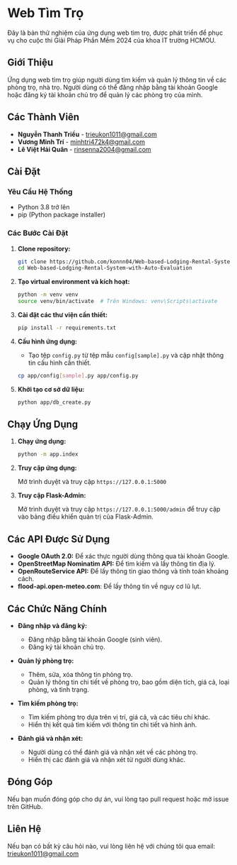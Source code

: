# Web Tìm Trọ

Đây là bản thử nghiệm của ứng dụng web tìm trọ, được phát triển để phục vụ cho cuộc thi Giải Pháp Phần Mềm 2024 của khoa IT trường HCMOU.

## Giới Thiệu

Ứng dụng web tìm trọ giúp người dùng tìm kiếm và quản lý thông tin về các phòng trọ, nhà trọ. Người dùng có thể đăng nhập bằng tài khoản Google hoặc đăng ký tài khoản chủ trọ để quản lý các phòng trọ của mình.

## Các Thành Viên

- **Nguyễn Thanh Triều** - trieukon1011@gmail.com
- **Vương Minh Trí** - minhtri472k4@gmail.com
- **Lê Việt Hải Quân** - rinsenna2004@gmail.com

## Cài Đặt

### Yêu Cầu Hệ Thống

- Python 3.8 trở lên
- pip (Python package installer)

### Các Bước Cài Đặt

1. **Clone repository:**

    ```sh
    git clone https://github.com/konnn04/Web-based-Lodging-Rental-System-with-Auto-Evaluation.git
    cd Web-based-Lodging-Rental-System-with-Auto-Evaluation
    ```

2. **Tạo virtual environment và kích hoạt:**

    ```sh
    python -m venv venv
    source venv/bin/activate  # Trên Windows: venv\Scripts\activate
    ```

3. **Cài đặt các thư viện cần thiết:**

    ```sh
    pip install -r requirements.txt
    ```

4. **Cấu hình ứng dụng:**

    - Tạo tệp `config.py` từ tệp mẫu `config[sample].py` và cập nhật thông tin cấu hình cần thiết.

    ```sh
    cp app/config[sample].py app/config.py
    ```

5. **Khởi tạo cơ sở dữ liệu:**

    ```sh
    python app/db_create.py
    ```

## Chạy Ứng Dụng

1. **Chạy ứng dụng:**

    ```sh
    python -m app.index
    ```

2. **Truy cập ứng dụng:**

    Mở trình duyệt và truy cập `https://127.0.0.1:5000`

3. **Truy cập Flask-Admin:**

    Mở trình duyệt và truy cập `https://127.0.0.1:5000/admin` để truy cập vào bảng điều khiển quản trị của Flask-Admin.

## Các API Được Sử Dụng

- **Google OAuth 2.0:** Để xác thực người dùng thông qua tài khoản Google.
- **OpenStreetMap Nominatim API:** Để tìm kiếm và lấy thông tin địa lý.
- **OpenRouteService API:** Để lấy thông tin giao thông và tính toán khoảng cách.
- **flood-api.open-meteo.com**: Để lấy thông tin về nguy cơ lũ lụt.

## Các Chức Năng Chính

- **Đăng nhập và đăng ký:**
  - Đăng nhập bằng tài khoản Google (sinh viên).
  - Đăng ký tài khoản chủ trọ.

- **Quản lý phòng trọ:**
  - Thêm, sửa, xóa thông tin phòng trọ.
  - Quản lý thông tin chi tiết về phòng trọ, bao gồm diện tích, giá cả, loại phòng, và tình trạng.

- **Tìm kiếm phòng trọ:**
  - Tìm kiếm phòng trọ dựa trên vị trí, giá cả, và các tiêu chí khác.
  - Hiển thị kết quả tìm kiếm với thông tin chi tiết và hình ảnh.

- **Đánh giá và nhận xét:**
  - Người dùng có thể đánh giá và nhận xét về các phòng trọ.
  - Hiển thị các đánh giá và nhận xét từ người dùng khác.

## Đóng Góp

Nếu bạn muốn đóng góp cho dự án, vui lòng tạo pull request hoặc mở issue trên GitHub.

## Liên Hệ

Nếu bạn có bất kỳ câu hỏi nào, vui lòng liên hệ với chúng tôi qua email: trieukon1011@gmail.com

